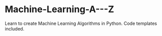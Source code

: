 # Machine-Learning-A---Z
Learn to create Machine Learning Algorithms in Python. Code templates included.
